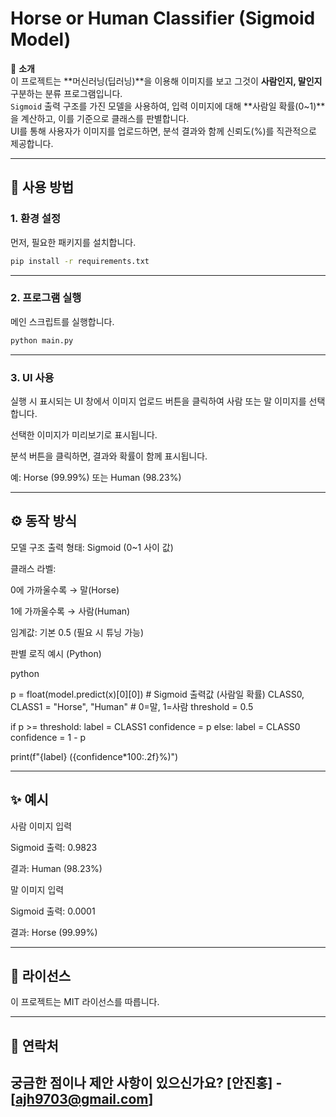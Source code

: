 # Horse or Human Classifier (Sigmoid Model)

🧠 **소개**  
이 프로젝트는 **머신러닝(딥러닝)**을 이용해 이미지를 보고 그것이 **사람인지, 말인지** 구분하는 분류 프로그램입니다.  
`Sigmoid` 출력 구조를 가진 모델을 사용하여, 입력 이미지에 대해 **사람일 확률(0~1)**을 계산하고, 이를 기준으로 클래스를 판별합니다.  
UI를 통해 사용자가 이미지를 업로드하면, 분석 결과와 함께 신뢰도(%)를 직관적으로 제공합니다.

---

## 🚀 사용 방법

### 1. 환경 설정
먼저, 필요한 패키지를 설치합니다.
```bash
pip install -r requirements.txt
```

---

### 2. 프로그램 실행
메인 스크립트를 실행합니다.

```bash
python main.py
```

---

### 3. UI 사용
실행 시 표시되는 UI 창에서 이미지 업로드 버튼을 클릭하여 사람 또는 말 이미지를 선택합니다.

선택한 이미지가 미리보기로 표시됩니다.

분석 버튼을 클릭하면, 결과와 확률이 함께 표시됩니다.

예: Horse (99.99%) 또는 Human (98.23%)

---

## ⚙️ 동작 방식
모델 구조
출력 형태: Sigmoid (0~1 사이 값)

클래스 라벨:

0에 가까울수록 → 말(Horse)

1에 가까울수록 → 사람(Human)

임계값: 기본 0.5 (필요 시 튜닝 가능)

판별 로직 예시 (Python)

python

p = float(model.predict(x)[0][0])  # Sigmoid 출력값 (사람일 확률)
CLASS0, CLASS1 = "Horse", "Human"  # 0=말, 1=사람
threshold = 0.5

if p >= threshold:
    label = CLASS1
    confidence = p
else:
    label = CLASS0
    confidence = 1 - p

print(f"{label} ({confidence*100:.2f}%)")

---

## ✨ 예시
사람 이미지 입력

Sigmoid 출력: 0.9823

결과: Human (98.23%)

말 이미지 입력

Sigmoid 출력: 0.0001

결과: Horse (99.99%)

---

## 📄 라이선스
이 프로젝트는 MIT 라이선스를 따릅니다.

---

## 📧 연락처
궁금한 점이나 제안 사항이 있으신가요?
[안진홍] - [ajh9703@gmail.com]
---
